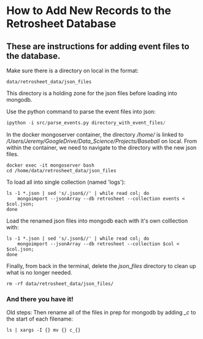 # How to Add New Records to the Retrosheet Database
## These are instructions for adding event files to the database.

Make sure there is a directory on local in the format:
```
data/retrosheet_data/json_files
```

This directory is a holding zone for the json files before loading into mongodb.

Use the python command to parse the event files into json:
```python
ipython -i src/parse_events.py directory_with_event_files/
```

In the docker mongoserver container, the directory */home/* is linked to */Users/Jeremy/GoogleDrive/Data_Science/Projects/Baseball* on local. From within the container, we need to navigate to the directory with the new json files.
```
docker exec -it mongoserver bash
cd /home/data/retrosheet_data/json_files
```

To load all into single collection (named 'logs'):
```
ls -1 *.json | sed 's/.json$//' | while read col; do 
    mongoimport --jsonArray --db retrosheet --collection events < $col.json;
done
```

Load the renamed json files into mongodb each with it's own colllection with:
```
ls -1 *.json | sed 's/.json$//' | while read col; do 
    mongoimport --jsonArray --db retrosheet --collection $col < $col.json;
done
```

Finally, from back in the terminal, delete the *json_files* directory to clean up what is no longer needed.
```
rm -rf data/retrosheet_data/json_files/
```

### And there you have it!


Old steps:
Then rename all of the files in prep for mongodb by adding *_c* to the start of each filename:
```
ls | xargs -I {} mv {} c_{}
```
